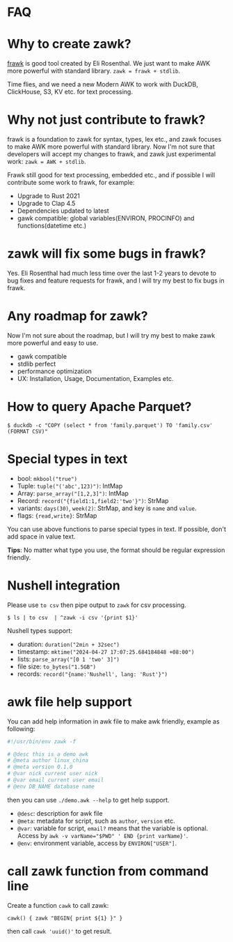 FAQ
===========

# Why to create zawk?

[frawk](https://github.com/ezrosent/frawk) is good tool created by Eli Rosenthal.
We just want to make AWK more powerful with standard library. `zawk = frawk + stdlib`.

Time flies, and we need a new Modern AWK to work with DuckDB, ClickHouse, S3, KV etc. for text processing.

# Why not just contribute to frawk?

frawk is a foundation to zawk for syntax, types, lex etc.,
and zawk focuses to make AWK more powerful with standard library.
Now I'm not sure that developers will accept my changes to frawk, and zawk just experimental
work: `zawk = AWK + stdlib`.

Frawk still good for text processing, embedded etc.,
and if possible I will contribute some work to frawk, for example:

* Upgrade to Rust 2021
* Upgrade to Clap 4.5
* Dependencies updated to latest
* gawk compatible: global variables(ENVIRON, PROCINFO) and functions(datetime etc.)

# zawk will fix some bugs in frawk?

Yes. Eli Rosenthal had much less time over the last 1-2 years to devote to bug fixes and feature requests for frawk,
and I will try my best to fix bugs in frawk.

# Any roadmap for zawk?

Now I'm not sure about the roadmap, but I will try my best to make zawk more powerful and easy to use.

* gawk compatible
* stdlib perfect
* performance optimization
* UX: Installation, Usage, Documentation, Examples etc.

# How to query Apache Parquet?

```shell
$ duckdb -c "COPY (select * from 'family.parquet') TO 'family.csv' (FORMAT CSV)"
```

# Special types in text

* bool:  `mkbool("true")`
* Tuple: `tuple("('abc',123)")`: IntMap<Str>
* Array: `parse_array("[1,2,3]")`: IntMap<Str>
* Record: `record("{field1:1,field2:'two'}")`: StrMap<Str>
* variants: `days(30)`, `week(2)`: StrMap<Str>, and key is `name` and `value`.
* flags: `{read,write}`: StrMap<Int>

You can use above functions to parse special types in text. 
If possible, don't add space in value text. 

**Tips**: No matter what type you use, the format should be regular expression friendly.

# Nushell integration

Please use `to csv` then pipe output to `zawk` for csv processing.

```shell
$ ls | to csv  | ^zawk -i csv '{print $1}'
```

Nushell types support:

* duration: `duration("2min + 32sec")`
* timestamp: `mktime("2024-04-27 17:07:25.684184848 +08:00")`
* lists: `parse_array("[0 1 'two' 3]")`
* file size: `to_bytes("1.5GB")`
* records: `record("{name:'Nushell', lang: 'Rust'}")`

# awk file help support

You can add help information in awk file to make awk friendly, example as following: 

```awk
#!/usr/bin/env zawk -f

# @desc this is a demo awk
# @meta author linux_china
# @meta version 0.1.0
# @var nick current user nick
# @var email current user email
# @env DB_NAME database name

```

then you can use `./demo.awk --help` to get help support.

- `@desc`: description for awk file
- `@meta`: metadata for script, such as `author`, `version` etc.
- `@var`: variable for script, `email?` means that the variable is optional. Access by `awk -v varName="$PWD" ' END {print varName}'`.
- `@env`: environment variable, access by `ENVIRON["USER"]`.

# call zawk function from command line

Create a function `cawk` to call zawk: 

```shell
cawk() { zawk "BEGIN{ print ${1} }" }
```

then call `cawk 'uuid()'` to get result.
